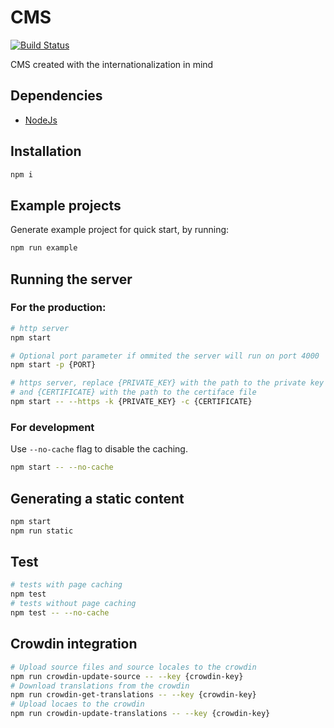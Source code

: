 # CMS
[![Build Status](https://travis-ci.org/Manvel/cmints.svg?branch=master)](https://travis-ci.org/Manvel/cmints)

CMS created with the internationalization in mind

## Dependencies
- [NodeJs](https://nodejs.org/en/download/)

## Installation
```bash
npm i
```

## Example projects
Generate example project for quick start, by running:
```bash
npm run example
```

## Running the server

### For the production:
```bash
# http server
npm start

# Optional port parameter if ommited the server will run on port 4000
npm start -p {PORT}

# https server, replace {PRIVATE_KEY} with the path to the private key file
# and {CERTIFICATE} with the path to the certiface file
npm start -- --https -k {PRIVATE_KEY} -c {CERTIFICATE}
```

### For development
Use `--no-cache` flag to disable the caching.
```bash
npm start -- --no-cache
```

## Generating a static content
```bash
npm start
npm run static
```

## Test
```bash
# tests with page caching
npm test
# tests without page caching
npm test -- --no-cache
```

## Crowdin integration
```bash
# Upload source files and source locales to the crowdin
npm run crowdin-update-source -- --key {crowdin-key}
# Download translations from the crowdin
npm run crowdin-get-translations -- --key {crowdin-key}
# Upload locaes to the crowdin
npm run crowdin-update-translations -- --key {crowdin-key}
```
